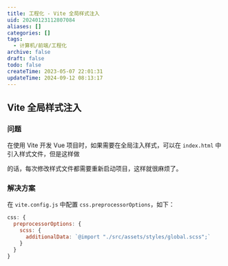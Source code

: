 ```yaml
---
title: 工程化 - Vite 全局样式注入
uid: 20240123112807084
aliases: []
categories: []
tags:
  - 计算机/前端/工程化
archive: false
draft: false
todo: false
createTime: 2023-05-07 22:01:31
updateTime: 2024-09-12 08:13:17
---
```


## Vite 全局样式注入

### 问题

在使用 Vite 开发 Vue 项目时，如果需要在全局注入样式，可以在 `index.html` 中引入样式文件，但是这样做

的话，每次修改样式文件都需要重新启动项目，这样就很麻烦了。

### 解决方案

在 `vite.config.js` 中配置 `css.preprocessorOptions`，如下：

```js
css: {
  preprocessorOptions: {
    scss: {
      additionalData: `@import "./src/assets/styles/global.scss";`
    }
  }
}
```

